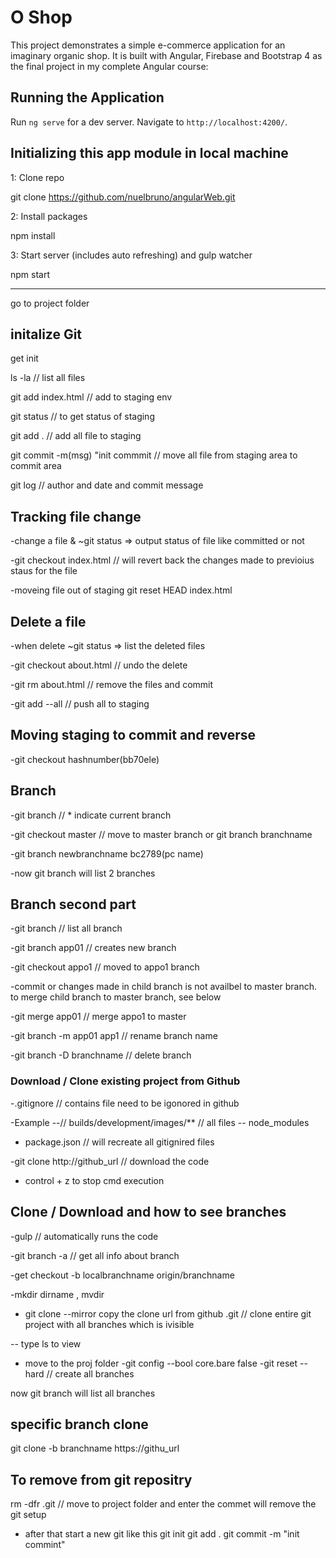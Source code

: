 # O Shop

This project demonstrates a simple e-commerce application for an imaginary organic shop. It is built with Angular, Firebase and Bootstrap 4 as the final project in my complete Angular course: 


## Running the Application

Run `ng serve` for a dev server. Navigate to `http://localhost:4200/`. 

## Initializing this app module in local machine 

1: Clone repo

git clone https://github.com/nuelbruno/angularWeb.git

2: Install packages


npm install

3: Start server (includes auto refreshing) and gulp watcher


npm start


---------------------------------------------------------------------------------------------------
go to project folder

## initalize Git

get init

ls -la  // list all files

git add index.html // add to staging env

git status // to get status of staging

git add . // add all file to staging

git commit -m(msg) "init commmit // move all file from staging area to commit area


git log  // author and date and commit message

## Tracking file change

-change a file & ~git status => output status of file like committed or not

-git checkout index.html // will revert back the changes made to previoius staus for the file

-moveing file out of staging 
git reset HEAD index.html

## Delete a file

-when delete ~git status  => list the deleted files

-git checkout about.html // undo the delete

-git rm about.html // remove the files and commit

-git add --all // push all to staging

## Moving staging to commit and reverse

-git checkout hashnumber(bb70ele)

## Branch
-git branch  // * indicate current branch

-git checkout master // move to master branch or git branch branchname

-git branch newbranchname  bc2789(pc name)

-now git branch will list 2 branches

## Branch second part

-git branch // list all branch

-git branch app01 // creates new branch

-git checkout appo1 // moved to appo1 branch

-commit or changes made in child branch is not availbel to master branch. to merge child branch to master branch, see below

-git merge app01 // merge appo1 to master

-git branch -m app01 app1 // rename branch name

-git branch -D branchname // delete branch

### Download / Clone existing project from Github

-.gitignore // contains file need to be igonored in github

-Example
 --// builds/development/images/** // all files
-- node_modules

- package.json // will recreate all gitignired files

-git clone http://github_url  // download the code

- control + z to stop cmd execution

## Clone / Download and how to see branches

-gulp // automatically runs the code

-git branch -a // get all info about branch

-get checkout -b localbranchname origin/branchname

-mkdir dirname , mvdir

- git clone --mirror copy the clone url from github .git  // clone entire git project with all branches which is ivisible

-- type ls to view

- move to the proj folder
-git config --bool core.bare false
-git reset --hard // create all branches

now git branch will list all branches

## specific branch clone

git clone -b branchname https://githu_url


## To remove from git repositry

rm -dfr .git // move to project folder and enter the commet will remove the git setup

- after that start a new git like this
git init
git add .
git commit -m "init commint"













